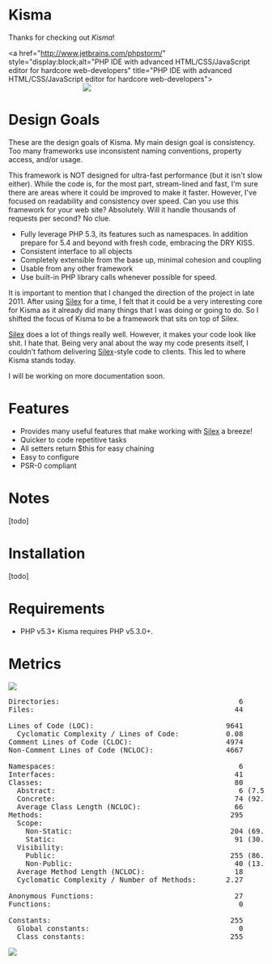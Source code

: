 Kisma
===============================
Thanks for checking out *Kisma*!

<a href="http://www.jetbrains.com/phpstorm/" style="display:block;alt="PHP IDE with advanced HTML/CSS/JavaScript editor for hardcore web-developers" title="PHP IDE with advanced HTML/CSS/JavaScript editor for hardcore web-developers">
<span style="margin: 3px 0 0 65px;padding: 0;float: left;font-size: 12px;cursor:pointer;  background-image:none;border:0;color: #fff; font-family: trebuchet ms,arial,sans-serif;font-weight: normal;text-align:left;">Developed with</span><br/>
![](http://www.jetbrains.com/phpstorm/documentation/phpstorm_banners/phpstorm1/phpstorm468x60_violet.gif)
</a>

Design Goals
============

These are the design goals of Kisma. My main design goal is consistency. Too many frameworks use inconsistent naming conventions, property access, and/or usage.

This framework is NOT designed for ultra-fast performance (but it isn't slow either). While the code is, for the most part, stream-lined and fast, I'm sure there are areas where it could be improved to make it faster. However, I've focused on readability and consistency over speed. Can you use this framework for your web site? Absolutely. Will it handle thousands of requests per second? No clue.

* Fully leverage PHP 5.3, its features such as namespaces. In addition prepare for 5.4 and beyond with fresh code, embracing the DRY KISS.
* Consistent interface to all objects
* Completely extensible from the base up, minimal cohesion and coupling
* Usable from any other framework
* Use built-in PHP library calls whenever possible for speed.

It is important to mention that I changed the direction of the project in late 2011. After using [Silex](http://github.com/fabpot/Silex) for a time, I felt that it could be a very interesting core for Kisma as it already did many things that I was doing or going to do. So I shifted the focus of Kisma to be a framework that sits on top of Silex.

[Silex](http://github.com/fabpot/Silex) does a lot of things really well. However, it makes your code look like shit. I hate that. Being very anal about the way my code presents itself, I couldn't fathom delivering [Silex](http://github.com/fabpot/Silex)-style code to clients. This led to where Kisma stands today.

I will be working on more documentation soon. 

Features
========

* Provides many useful features that make working with [Silex](http://github.com/fabpot/Silex) a breeze!
* Quicker to code repetitive tasks
* All setters return $this for easy chaining
* Easy to configure
* PSR-0 compliant

Notes
=====
[todo]

Installation
============
[todo]

Requirements
============
* PHP v5.3+
 Kisma requires PHP v5.3.0+.

Metrics
==============

![](https://github.com/Pogostick/Kisma/raw/master/assets/jdepend.png) 


<pre>
Directories:                                          6
Files:                                               44

Lines of Code (LOC):                               9641
  Cyclomatic Complexity / Lines of Code:           0.08
Comment Lines of Code (CLOC):                      4974
Non-Comment Lines of Code (NCLOC):                 4667

Namespaces:                                           6
Interfaces:                                          41
Classes:                                             80
  Abstract:                                           6 (7.50%)
  Concrete:                                          74 (92.50%)
  Average Class Length (NCLOC):                      66
Methods:                                            295
  Scope:
    Non-Static:                                     204 (69.15%)
    Static:                                          91 (30.85%)
  Visibility:
    Public:                                         255 (86.44%)
    Non-Public:                                      40 (13.56%)
  Average Method Length (NCLOC):                     18
  Cyclomatic Complexity / Number of Methods:       2.27

Anonymous Functions:                                 27
Functions:                                            0

Constants:                                          255
  Global constants:                                   0
  Class constants:                                  255
</pre>

![](https://github.com/Pogostick/Kisma/raw/master/assets/pyramid.png) 
